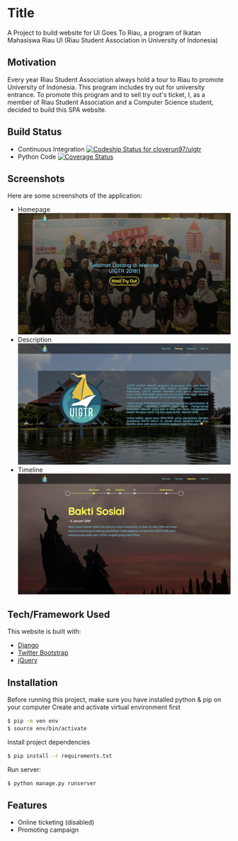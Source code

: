 # Title

A Project to build website for UI Goes To Riau, a program of Ikatan Mahasiswa Riau UI (Riau Student Association in University of Indonesia)

## Motivation
Every year Riau Student Association always hold a tour to Riau to promote University of Indonesia. 
This program includes try out for university entrance. 
To promote this program and to sell try out's ticket, I, as a member of Riau Student Association and a Computer Science student, decided to build this SPA website. 

## Build Status

* Continuous Integration [![Codeship Status for cloverun97/uigtr](https://app.codeship.com/projects/a23b9790-a42e-0135-0d5c-4a334dfc4b25/status?branch=master)](https://app.codeship.com/projects/255013)
* Python Code [![Coverage Status](https://coveralls.io/repos/github/cloverun97/uigtr/badge.svg?branch=master)](https://coveralls.io/github/cloverun97/uigtr?branch=master)

## Screenshots
Here are some screenshots of the application:
* Homepage
![alt text](https://raw.githubusercontent.com/cloverun97/test/master/uigtr_ss/Homepage.png)
* Description
![alt text](https://raw.githubusercontent.com/cloverun97/test/master/uigtr_ss/Description.png)
* Timeline
![alt text](https://raw.githubusercontent.com/cloverun97/test/master/uigtr_ss/Timeline.png)

## Tech/Framework Used
This website is built with:
* [Django](https://www.djangoproject.com/)
* [Twitter Bootstrap](https://getbootstrap.com/2.3.2/)
* [jQuery](http://jquery.com/)

## Installation
Before running this project, make sure you have installed python & pip on your computer
Create and activate virtual environment first
```bash
$ pip -m ven env
$ source env/bin/activate
```
Install project dependencies
```bash
$ pip install -r requirements.txt
```
Run server:
```bash
$ python manage.py runserver
```

## Features
* Online ticketing (disabled)
* Promoting campaign 
